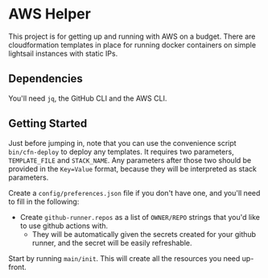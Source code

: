 # AWS Helper

This project is for getting up and running with AWS on a budget.
There are cloudformation templates in place for running docker containers on simple lightsail instances with static IPs.

## Dependencies

You'll need `jq`, the GitHub CLI and the AWS CLI.

## Getting Started

Just before jumping in, note that you can use the convenience script `bin/cfn-deploy` to deploy any templates. 
It requires two parameters, `TEMPLATE_FILE` and `STACK_NAME`.
Any parameters after those two should be provided in the `Key=Value` format, because they will be interpreted as stack parameters.

Create a `config/preferences.json` file if you don't have one, and you'll need to fill in the following:
  * Create `github-runner.repos` as a list of `OWNER/REPO` strings that you'd like to use github actions with.
    * They will be automatically given the secrets created for your github runner, and the secret will be easily refreshable.

Start by running `main/init`. This will create all the resources you need up-front.
